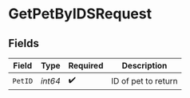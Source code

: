# GetPetByIDSRequest


## Fields

| Field               | Type                | Required            | Description         |
| ------------------- | ------------------- | ------------------- | ------------------- |
| `PetID`             | *int64*             | :heavy_check_mark:  | ID of pet to return |